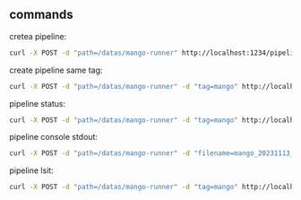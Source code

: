 ## commands

cretea pipeline:
```bash
curl -X POST -d "path=/datas/mango-runner" http://localhost:1234/pipeline/create
```

create pipeline same tag:
```bash
curl -X POST -d "path=/datas/mango-runner" -d "tag=mango" http://localhost:1234/pipeline/create
```

pipeline status:
```bash
curl -X POST -d "path=/datas/mango-runner" -d "tag=mango" http://localhost:1234/pipeline/status
```

pipeline console stdout:
```bash
curl -X POST -d "path=/datas/mango-runner" -d "filename=mango_20231113_231434.txt" http://localhost:1234/pipeline/stdout
```

pipeline lsit:
```bash
curl -X POST -d "path=/datas/mango-runner" -d "tag=mango" http://localhost:1234/pipeline/list
```



